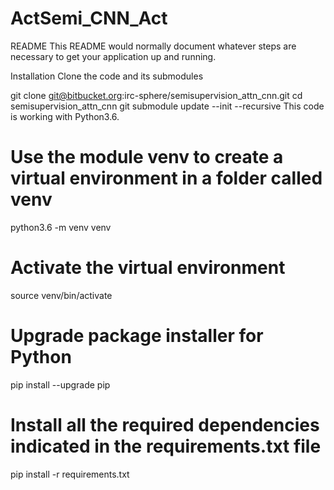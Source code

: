 # ActSemi_CNN_Act

README
This README would normally document whatever steps are necessary to get your application up and running.

Installation
Clone the code and its submodules

git clone git@bitbucket.org:irc-sphere/semisupervision_attn_cnn.git
cd semisupervision_attn_cnn
git submodule update --init --recursive
This code is working with Python3.6.

# Use the module venv to create a virtual environment in a folder called venv
python3.6 -m venv venv
# Activate the virtual environment
source venv/bin/activate
# Upgrade package installer for Python
pip install --upgrade pip
# Install all the required dependencies indicated in the requirements.txt file
pip install -r requirements.txt
